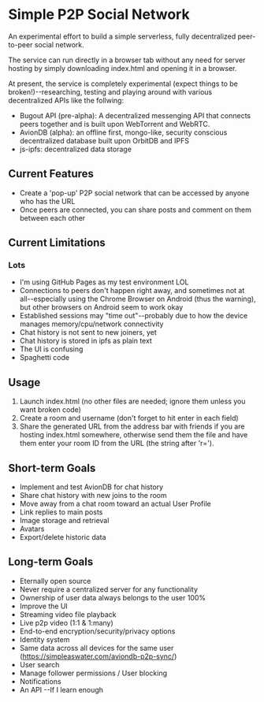 # Simple P2P Social Network
An experimental effort to build a simple serverless, fully decentralized peer-to-peer social network.

The service can run directly in a browser tab without any need for server hosting by simply downloading index.html and opening it in a browser.

At present, the service is completely experimental (expect things to be broken!)--researching, testing and playing around with various decentralized APIs like the follwing:

- Bugout API (pre-alpha): A decentralized messenging API that connects peers together and is built upon WebTorrent and WebRTC.
- AvionDB (alpha): an offline first, mongo-like, security conscious decentralized database built upon OrbitDB and IPFS
- js-ipfs: decentralized data storage

## Current Features
- Create a 'pop-up' P2P social network that can be accessed by anyone who has the URL
- Once peers are connected, you can share posts and comment on them between each other

## Current Limitations
### Lots
- I'm using GitHub Pages as my test environment LOL
- Connections to peers don't happen right away, and sometimes not at all--especially using the Chrome Browser on Android (thus the warning), but other browsers on Android seem to work okay
- Established sessions may "time out"--probably due to how the device manages memory/cpu/network connectivity
- Chat history is not sent to new joiners, yet
- Chat history is stored in ipfs as plain text
- The UI is confusing
- Spaghetti code

## Usage
1. Launch index.html (no other files are needed; ignore them unless you want broken code)
2. Create a room and username (don't forget to hit enter in each field)
3. Share the generated URL from the address bar with friends if you are hosting index.html somewhere, otherwise send them the file and have them enter your room ID from the URL (the string after 'r=').

## Short-term Goals
- Implement and test AvionDB for chat history
- Share chat history with new joins to the room
- Move away from a chat room toward an actual User Profile
- Link replies to main posts
- Image storage and retrieval
- Avatars
- Export/delete historic data

## Long-term Goals
- Eternally open source
- Never require a centralized server for any functionality
- Ownership of user data always belongs to the user 100%
- Improve the UI
- Streaming video file playback
- Live p2p video (1:1 & 1:many)
- End-to-end encryption/security/privacy options
- Identity system
- Same data across all devices for the same user (https://simpleaswater.com/aviondb-p2p-sync/)
- User search
- Manage follower permissions / User blocking
- Notifications
- An API --If I learn enough

